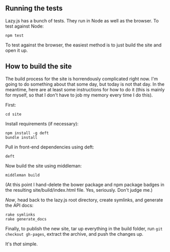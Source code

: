 Running the tests
-----------------

Lazy.js has a bunch of tests. They run in Node as well as the browser. To test against Node:

```
npm test
```

To test against the browser, the easiest method is to just build the site and open it up.

How to build the site
---------------------

The build process for the site is horrendously complicated right now. I'm going to do something about that some day, but today is not that day. In the meantime, here are at least some instructions for how to do it (this is mainly for myself, so that I don't have to job my memory every time I do this).

First:

```
cd site
```

Install requirements (if necessary):

```
npm install -g deft
bundle install
```

Pull in front-end dependencies using deft:

```
deft
```

Now build the site using middleman:

```
middleman build
```

(At this point I hand-delete the bower package and npm package badges in the resulting site/build/index.html file. Yes, seriously. Don't judge me.)

*Now*, head back to the lazy.js root directory, create symlinks, and generate the API docs:

```
rake symlinks
rake generate_docs
```

Finally, to publish the new site, tar up everything in the build folder, run `git checkout gh-pages`, extract the archive, and push the changes up.

It's *that* simple.
